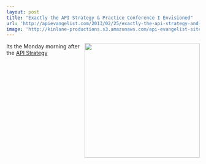 ```yaml
---
layout: post
title: "Exactly the API Strategy & Practice Conference I Envisioned"
url: 'http://apievangelist.com/2013/02/25/exactly-the-api-strategy-and-practice-conference-i-envisioned/'
image: 'http://kinlane-productions.s3.amazonaws.com/api-evangelist-site/blog/api-strategy-practice-steve-kin-open.jpg'
---
```


<img class="c1" src="https://s3.amazonaws.com/kinlane-productions/events/api-strategy-practice-conference/api-strategy-practice-steve-kin-open.jpg" alt="" width="300" align="right" />

Its the Monday morning after the [API Strategy ][1]

   [1]: http://www.apistrategyconference.com/
